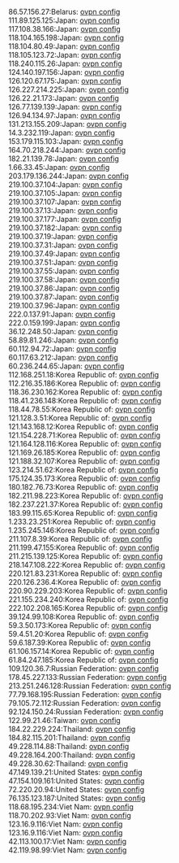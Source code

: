 86.57.156.27:Belarus: [ovpn config](vpn/86_57_156_27.ovpn)  
111.89.125.125:Japan: [ovpn config](vpn/111_89_125_125.ovpn)  
117.108.38.166:Japan: [ovpn config](vpn/117_108_38_166.ovpn)  
118.104.165.198:Japan: [ovpn config](vpn/118_104_165_198.ovpn)  
118.104.80.49:Japan: [ovpn config](vpn/118_104_80_49.ovpn)  
118.105.123.72:Japan: [ovpn config](vpn/118_105_123_72.ovpn)  
118.240.115.26:Japan: [ovpn config](vpn/118_240_115_26.ovpn)  
124.140.197.156:Japan: [ovpn config](vpn/124_140_197_156.ovpn)  
126.120.67.175:Japan: [ovpn config](vpn/126_120_67_175.ovpn)  
126.227.214.225:Japan: [ovpn config](vpn/126_227_214_225.ovpn)  
126.22.21.173:Japan: [ovpn config](vpn/126_22_21_173.ovpn)  
126.77.139.139:Japan: [ovpn config](vpn/126_77_139_139.ovpn)  
126.94.134.97:Japan: [ovpn config](vpn/126_94_134_97.ovpn)  
131.213.155.209:Japan: [ovpn config](vpn/131_213_155_209.ovpn)  
14.3.232.119:Japan: [ovpn config](vpn/14_3_232_119.ovpn)  
153.179.115.103:Japan: [ovpn config](vpn/153_179_115_103.ovpn)  
164.70.218.244:Japan: [ovpn config](vpn/164_70_218_244.ovpn)  
182.21.139.78:Japan: [ovpn config](vpn/182_21_139_78.ovpn)  
1.66.33.45:Japan: [ovpn config](vpn/1_66_33_45.ovpn)  
203.179.136.244:Japan: [ovpn config](vpn/203_179_136_244.ovpn)  
219.100.37.104:Japan: [ovpn config](vpn/219_100_37_104.ovpn)  
219.100.37.105:Japan: [ovpn config](vpn/219_100_37_105.ovpn)  
219.100.37.107:Japan: [ovpn config](vpn/219_100_37_107.ovpn)  
219.100.37.13:Japan: [ovpn config](vpn/219_100_37_13.ovpn)  
219.100.37.177:Japan: [ovpn config](vpn/219_100_37_177.ovpn)  
219.100.37.182:Japan: [ovpn config](vpn/219_100_37_182.ovpn)  
219.100.37.19:Japan: [ovpn config](vpn/219_100_37_19.ovpn)  
219.100.37.31:Japan: [ovpn config](vpn/219_100_37_31.ovpn)  
219.100.37.49:Japan: [ovpn config](vpn/219_100_37_49.ovpn)  
219.100.37.51:Japan: [ovpn config](vpn/219_100_37_51.ovpn)  
219.100.37.55:Japan: [ovpn config](vpn/219_100_37_55.ovpn)  
219.100.37.58:Japan: [ovpn config](vpn/219_100_37_58.ovpn)  
219.100.37.86:Japan: [ovpn config](vpn/219_100_37_86.ovpn)  
219.100.37.87:Japan: [ovpn config](vpn/219_100_37_87.ovpn)  
219.100.37.96:Japan: [ovpn config](vpn/219_100_37_96.ovpn)  
222.0.137.91:Japan: [ovpn config](vpn/222_0_137_91.ovpn)  
222.0.159.199:Japan: [ovpn config](vpn/222_0_159_199.ovpn)  
36.12.248.50:Japan: [ovpn config](vpn/36_12_248_50.ovpn)  
58.89.81.246:Japan: [ovpn config](vpn/58_89_81_246.ovpn)  
60.112.94.72:Japan: [ovpn config](vpn/60_112_94_72.ovpn)  
60.117.63.212:Japan: [ovpn config](vpn/60_117_63_212.ovpn)  
60.236.244.65:Japan: [ovpn config](vpn/60_236_244_65.ovpn)  
112.168.251.18:Korea Republic of: [ovpn config](vpn/112_168_251_18.ovpn)  
112.216.35.186:Korea Republic of: [ovpn config](vpn/112_216_35_186.ovpn)  
118.36.230.162:Korea Republic of: [ovpn config](vpn/118_36_230_162.ovpn)  
118.41.236.148:Korea Republic of: [ovpn config](vpn/118_41_236_148.ovpn)  
118.44.78.55:Korea Republic of: [ovpn config](vpn/118_44_78_55.ovpn)  
121.128.3.51:Korea Republic of: [ovpn config](vpn/121_128_3_51.ovpn)  
121.143.168.12:Korea Republic of: [ovpn config](vpn/121_143_168_12.ovpn)  
121.154.228.71:Korea Republic of: [ovpn config](vpn/121_154_228_71.ovpn)  
121.164.128.116:Korea Republic of: [ovpn config](vpn/121_164_128_116.ovpn)  
121.169.26.185:Korea Republic of: [ovpn config](vpn/121_169_26_185.ovpn)  
121.188.32.107:Korea Republic of: [ovpn config](vpn/121_188_32_107.ovpn)  
123.214.51.62:Korea Republic of: [ovpn config](vpn/123_214_51_62.ovpn)  
175.124.35.173:Korea Republic of: [ovpn config](vpn/175_124_35_173.ovpn)  
180.182.76.73:Korea Republic of: [ovpn config](vpn/180_182_76_73.ovpn)  
182.211.98.223:Korea Republic of: [ovpn config](vpn/182_211_98_223.ovpn)  
182.237.221.37:Korea Republic of: [ovpn config](vpn/182_237_221_37.ovpn)  
183.99.115.65:Korea Republic of: [ovpn config](vpn/183_99_115_65.ovpn)  
1.233.23.251:Korea Republic of: [ovpn config](vpn/1_233_23_251.ovpn)  
1.235.245.146:Korea Republic of: [ovpn config](vpn/1_235_245_146.ovpn)  
211.107.8.39:Korea Republic of: [ovpn config](vpn/211_107_8_39.ovpn)  
211.199.47.155:Korea Republic of: [ovpn config](vpn/211_199_47_155.ovpn)  
211.215.139.125:Korea Republic of: [ovpn config](vpn/211_215_139_125.ovpn)  
218.147.108.222:Korea Republic of: [ovpn config](vpn/218_147_108_222.ovpn)  
220.121.83.231:Korea Republic of: [ovpn config](vpn/220_121_83_231.ovpn)  
220.126.236.4:Korea Republic of: [ovpn config](vpn/220_126_236_4.ovpn)  
220.90.229.203:Korea Republic of: [ovpn config](vpn/220_90_229_203.ovpn)  
221.155.234.240:Korea Republic of: [ovpn config](vpn/221_155_234_240.ovpn)  
222.102.208.165:Korea Republic of: [ovpn config](vpn/222_102_208_165.ovpn)  
39.124.99.108:Korea Republic of: [ovpn config](vpn/39_124_99_108.ovpn)  
59.3.50.173:Korea Republic of: [ovpn config](vpn/59_3_50_173.ovpn)  
59.4.51.20:Korea Republic of: [ovpn config](vpn/59_4_51_20.ovpn)  
59.6.187.39:Korea Republic of: [ovpn config](vpn/59_6_187_39.ovpn)  
61.106.157.14:Korea Republic of: [ovpn config](vpn/61_106_157_14.ovpn)  
61.84.247.185:Korea Republic of: [ovpn config](vpn/61_84_247_185.ovpn)  
109.120.36.7:Russian Federation: [ovpn config](vpn/109_120_36_7.ovpn)  
178.45.227.133:Russian Federation: [ovpn config](vpn/178_45_227_133.ovpn)  
213.251.246.128:Russian Federation: [ovpn config](vpn/213_251_246_128.ovpn)  
77.79.168.195:Russian Federation: [ovpn config](vpn/77_79_168_195.ovpn)  
79.105.72.112:Russian Federation: [ovpn config](vpn/79_105_72_112.ovpn)  
92.124.150.24:Russian Federation: [ovpn config](vpn/92_124_150_24.ovpn)  
122.99.21.46:Taiwan: [ovpn config](vpn/122_99_21_46.ovpn)  
184.22.229.224:Thailand: [ovpn config](vpn/184_22_229_224.ovpn)  
184.82.115.201:Thailand: [ovpn config](vpn/184_82_115_201.ovpn)  
49.228.114.88:Thailand: [ovpn config](vpn/49_228_114_88.ovpn)  
49.228.164.200:Thailand: [ovpn config](vpn/49_228_164_200.ovpn)  
49.228.30.62:Thailand: [ovpn config](vpn/49_228_30_62.ovpn)  
47.149.139.21:United States: [ovpn config](vpn/47_149_139_21.ovpn)  
47.154.109.161:United States: [ovpn config](vpn/47_154_109_161.ovpn)  
72.220.20.94:United States: [ovpn config](vpn/72_220_20_94.ovpn)  
76.135.123.187:United States: [ovpn config](vpn/76_135_123_187.ovpn)  
118.68.195.234:Viet Nam: [ovpn config](vpn/118_68_195_234.ovpn)  
118.70.202.93:Viet Nam: [ovpn config](vpn/118_70_202_93.ovpn)  
123.16.9.116:Viet Nam: [ovpn config](vpn/123_16_9_116.ovpn)  
123.16.9.116:Viet Nam: [ovpn config](vpn/123_16_9_116.ovpn)  
42.113.100.17:Viet Nam: [ovpn config](vpn/42_113_100_17.ovpn)  
42.119.98.99:Viet Nam: [ovpn config](vpn/42_119_98_99.ovpn)  
